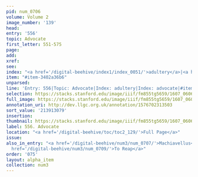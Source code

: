 ```yaml
---
pid: num_0706
volume: Volume 2
image_number: '139'
head:
entry: '556'
topic: Advocate
first_letter: 551-575
page:
add:
xref:
see:
index: "<a href='/digital-beehive/index1/index_0051/'>adultery</a>|<a href='/digital-beehive/index1/index_0052/'>advocate</a>"
item: "#item-3402a36b6"
unparsed:
line: 'Entry: 556|Topic: Advocate|Index: adultery|Index: advocate|#item-3402a36b6'
selection: https://stacks.stanford.edu/image/iiif/fm855tg5659/1607_0606/462,3079,2629,182/full/0/default.jpg
full_image: https://stacks.stanford.edu/image/iiif/fm855tg5659/1607_0606/full/full/0/default.jpg
annotation_uri: http://dev.llgc.org.uk/annotation/1576702313503
sort_value: '213913079'
insertion:
thumbnail: https://stacks.stanford.edu/image/iiif/fm855tg5659/1607_0606/462,3079,600,180/250,/0/default.jpg
label: 556. Advocate
location: "<a href='/digital-beehive/toc/toc2_129/'>Full Page</a>"
issue:
also_in_entry: "<a href='/digital-beehive/num3/num_0707/'>Machiavellus</a>|<a href='/digital-beehive/num3/num_0708/'>Sexton</a>|<a
  href='/digital-beehive/num3/num_0709/'>To Reap</a>"
order: '075'
layout: alpha_item
collection: num3
---
```

